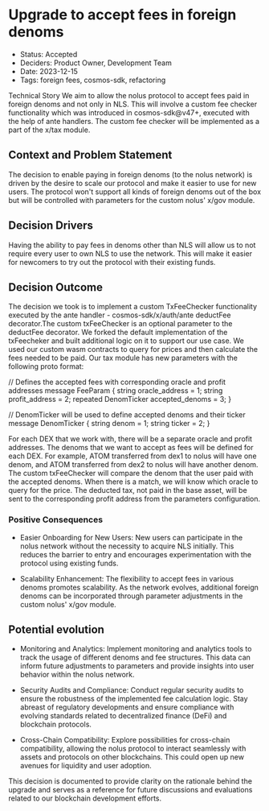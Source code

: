 # Upgrade to accept fees in foreign denoms

- Status: Accepted
- Deciders: Product Owner, Development Team
- Date: 2023-12-15
- Tags: foreign fees, cosmos-sdk, refactoring

Technical Story
We aim to allow the nolus protocol to accept fees paid in foreign denoms and not only in NLS. This will involve a custom fee checker functionality which was introduced in cosmos-sdk@v47+, executed with the help of ante handlers. The custom fee checker will be implemented as a part of the x/tax module.

## Context and Problem Statement

The decision to enable paying in foreign denoms (to the nolus network) is driven by the desire to scale our protocol and make it easier to use for new users. The protocol won't support all kinds of foreign denoms out of the box but will be controlled with parameters for the custom nolus' x/gov module.

## Decision Drivers


Having the ability to pay fees in denoms other than NLS will allow us to not require every user to own NLS to use the network. This will make it easier for newcomers to try out the protocol with their existing funds.

## Decision Outcome

The decision we took is to implement a custom TxFeeChecker functionality executed by the ante handler - cosmos-sdk/x/auth/ante deductFee decorator.The custom txFeeChecker is an optional parameter to the deductFee decorator. We forked the default implementation of the txFeecheker and built additional logic on it to support our use case. We used our custom wasm contracts to query for prices and then calculate the fees needed to be paid. Our tax module has new parameters with the following proto format:

// Defines the accepted fees with corresponding oracle and profit addresses
message FeeParam {
  string oracle_address = 1;
  string profit_address = 2;
  repeated DenomTicker accepted_denoms = 3;
}

// DenomTicker will be used to define accepted denoms and their ticker
message DenomTicker {
  string denom = 1;
  string ticker = 2;
}

For each DEX that we work with, there will be a separate oracle and profit addresses. The denoms that we want to accept as fees will be defined for each DEX. For example, ATOM transferred from dex1 to nolus will have one denom, and ATOM transferred from dex2 to nolus will have another denom. The custom txFeeChecker will compare the denom that the user paid with the accepted denoms. When there is a match, we will know which oracle to query for the price. The deducted tax, not paid in the base asset, will be sent to the corresponding profit address from the parameters configuration.

### Positive Consequences

- Easier Onboarding for New Users: New users can participate in the nolus network without the necessity to acquire NLS initially. This reduces the barrier to entry and encourages experimentation with the protocol using existing funds.

- Scalability Enhancement: The flexibility to accept fees in various denoms promotes scalability. As the network evolves, additional foreign denoms can be incorporated through parameter adjustments in the custom nolus' x/gov module.

## Potential evolution

- Monitoring and Analytics: Implement monitoring and analytics tools to track the usage of different denoms and fee structures. This data can inform future adjustments to parameters and provide insights into user behavior within the nolus network.

- Security Audits and Compliance: Conduct regular security audits to ensure the robustness of the implemented fee calculation logic. Stay abreast of regulatory developments and ensure compliance with evolving standards related to decentralized finance (DeFi) and blockchain protocols.

- Cross-Chain Compatibility: Explore possibilities for cross-chain compatibility, allowing the nolus protocol to interact seamlessly with assets and protocols on other blockchains. This could open up new avenues for liquidity and user adoption.

This decision is documented to provide clarity on the rationale behind the upgrade and serves as a reference for future discussions and evaluations related to our blockchain development efforts.